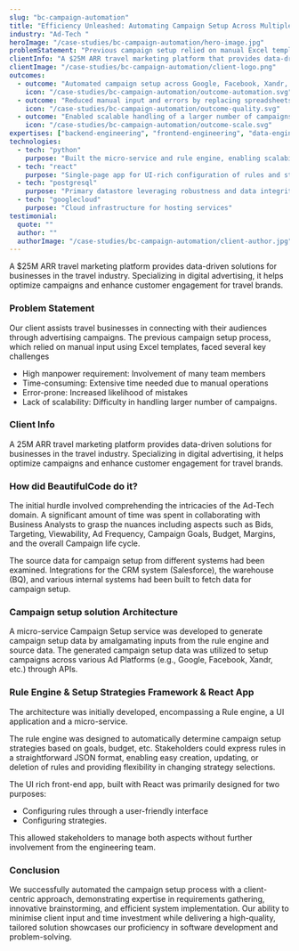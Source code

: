 ```yaml
---
slug: "bc-campaign-automation"
title: "Efficiency Unleashed: Automating Campaign Setup Across Multiple Ad Platforms"
industry: "Ad-Tech "
heroImage: "/case-studies/bc-campaign-automation/hero-image.jpg"
problemStatement: "Previous campaign setup relied on manual Excel templates—high manpower, time-consuming, error-prone, and lacked scalability for a larger number of campaigns."
clientInfo: "A $25M ARR travel marketing platform that provides data-driven solutions for travel brands, specializing in digital advertising to optimize campaigns and enhance customer engagement."
clientImage: "/case-studies/bc-campaign-automation/client-logo.png"
outcomes:
  - outcome: "Automated campaign setup across Google, Facebook, Xandr, and other ad platforms via APIs"
    icon: "/case-studies/bc-campaign-automation/outcome-automation.svg"
  - outcome: "Reduced manual input and errors by replacing spreadsheets with a rules-driven setup flow"
    icon: "/case-studies/bc-campaign-automation/outcome-quality.svg"
  - outcome: "Enabled scalable handling of a larger number of campaigns"
    icon: "/case-studies/bc-campaign-automation/outcome-scale.svg"
expertises: ["backend-engineering", "frontend-engineering", "data-engineering"]
technologies:
  - tech: "python"
    purpose: "Built the micro-service and rule engine, enabling scalability and multiple integrations"
  - tech: "react"
    purpose: "Single-page app for UI-rich configuration of rules and strategies"
  - tech: "postgresql"
    purpose: "Primary datastore leveraging robustness and data integrity features"
  - tech: "googlecloud"
    purpose: "Cloud infrastructure for hosting services"
testimonial:
  quote: ""
  author: ""
  authorImage: "/case-studies/bc-campaign-automation/client-author.jpg"
---
```


A $25M ARR travel marketing platform provides data-driven solutions for businesses in the travel industry. Specializing in digital advertising, it helps optimize campaigns and enhance customer engagement for travel brands.

### Problem Statement

Our client assists travel businesses in connecting with their audiences through advertising campaigns. The previous campaign setup process, which relied on manual input using Excel templates, faced several key challenges

- High manpower requirement: Involvement of many team members  
- Time-consuming: Extensive time needed due to manual operations  
- Error-prone: Increased likelihood of mistakes  
- Lack of scalability: Difficulty in handling larger number of campaigns.

### Client Info

A 25M ARR travel marketing platform provides data-driven solutions for businesses in the travel industry. Specializing in digital advertising, it helps optimize campaigns and enhance customer engagement for travel brands.

### How did BeautifulCode do it?

The initial hurdle involved comprehending the intricacies of the Ad-Tech domain. A significant amount of time was spent in collaborating with Business Analysts to grasp the nuances including aspects such as Bids, Targeting, Viewability, Ad Frequency, Campaign Goals, Budget, Margins, and the overall Campaign life cycle.

The source data for campaign setup from different systems had been examined. Integrations for the CRM system (Salesforce), the warehouse (BQ), and various internal systems had been built to fetch data for campaign setup.

### Campaign setup solution Architecture

A micro-service Campaign Setup service was developed to generate campaign setup data by amalgamating inputs from the rule engine and source data. The generated campaign setup data was utilized to setup campaigns across various Ad Platforms (e.g., Google, Facebook, Xandr, etc.) through APIs.

### Rule Engine & Setup Strategies Framework & React App

The architecture was initially developed, encompassing a Rule engine, a UI application and a micro-service.

The rule engine was designed to automatically determine campaign setup strategies based on goals, budget, etc. Stakeholders could express rules in a straightforward JSON format, enabling easy creation, updating, or deletion of rules and providing flexibility in changing strategy selections.

The UI rich front-end app, built with React was primarily designed for two purposes:

- Configuring rules through a user-friendly interface  
- Configuring strategies.

This allowed stakeholders to manage both aspects without further involvement from the engineering team.


### Conclusion

We successfully automated the campaign setup process with a client-centric approach, demonstrating expertise in requirements gathering, innovative brainstorming, and efficient system implementation. Our ability to minimise client input and time investment while delivering a high-quality, tailored solution showcases our proficiency in software development and problem-solving.
